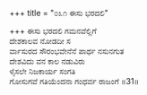 +++
title = "೦೩೧ ಈಸು ಭರದಲಿ"

+++
ಈಸು ಭರದಲಿ ಗಮನವೆಲ್ಲಿಗೆ  
ದೇಶಕಾಲವ ನೋಡದೀ ಸ  
ರ್ವಾಸುರದ ಸೌರಂಭವೇನೆನೆ ಪಾರ್ಥ ನಸುನಗುತ   
ದೇಶವಿದು ವನ ಕಾಲ ನಡುವಿರು  
ಳೈಸಲೇ ನಿಜಕಾರ್ಯ ಸಂಗತಿ  
ಗೋಸುಗವೆ ಗತಿಯೆಂದನಾ ಗಂಧರ್ವ ರಾಜಂಗೆ      ॥31॥